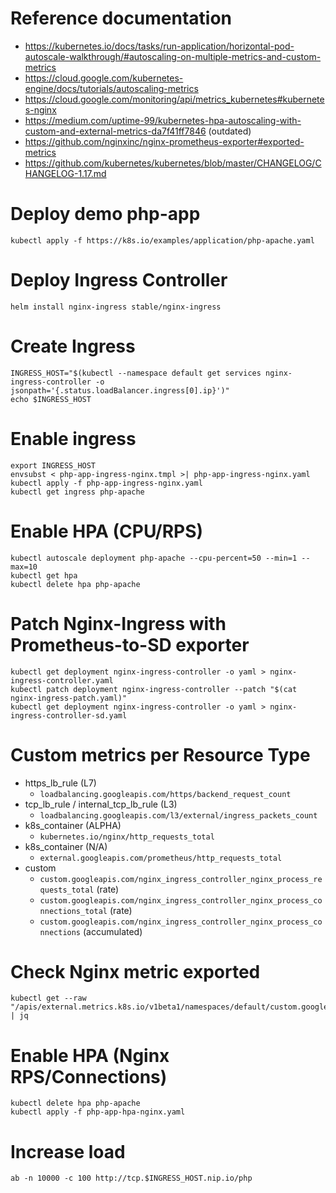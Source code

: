 # Reference documentation
- https://kubernetes.io/docs/tasks/run-application/horizontal-pod-autoscale-walkthrough/#autoscaling-on-multiple-metrics-and-custom-metrics
- https://cloud.google.com/kubernetes-engine/docs/tutorials/autoscaling-metrics
- https://cloud.google.com/monitoring/api/metrics_kubernetes#kubernetes-nginx
- https://medium.com/uptime-99/kubernetes-hpa-autoscaling-with-custom-and-external-metrics-da7f41ff7846 (outdated)
- https://github.com/nginxinc/nginx-prometheus-exporter#exported-metrics
- https://github.com/kubernetes/kubernetes/blob/master/CHANGELOG/CHANGELOG-1.17.md

# Deploy demo php-app
```
kubectl apply -f https://k8s.io/examples/application/php-apache.yaml
```

# Deploy Ingress Controller
```
helm install nginx-ingress stable/nginx-ingress
```

# Create Ingress
```
INGRESS_HOST="$(kubectl --namespace default get services nginx-ingress-controller -o jsonpath='{.status.loadBalancer.ingress[0].ip}')"
echo $INGRESS_HOST
```

# Enable ingress
```
export INGRESS_HOST
envsubst < php-app-ingress-nginx.tmpl >| php-app-ingress-nginx.yaml
kubectl apply -f php-app-ingress-nginx.yaml
kubectl get ingress php-apache
```

# Enable HPA (CPU/RPS)
```
kubectl autoscale deployment php-apache --cpu-percent=50 --min=1 --max=10
kubectl get hpa
kubectl delete hpa php-apache
```

# Patch Nginx-Ingress with Prometheus-to-SD exporter
```
kubectl get deployment nginx-ingress-controller -o yaml > nginx-ingress-controller.yaml
kubectl patch deployment nginx-ingress-controller --patch "$(cat nginx-ingress-patch.yaml)"
kubectl get deployment nginx-ingress-controller -o yaml > nginx-ingress-controller-sd.yaml
```

# Custom metrics per Resource Type
- https_lb_rule (L7)
  - `loadbalancing.googleapis.com/https/backend_request_count`
- tcp_lb_rule / internal_tcp_lb_rule (L3)
  - `loadbalancing.googleapis.com/l3/external/ingress_packets_count`
- k8s_container (ALPHA)
  - `kubernetes.io/nginx/http_requests_total`
- k8s_container (N/A)
  - `external.googleapis.com/prometheus/http_requests_total`
- custom
  - `custom.googleapis.com/nginx_ingress_controller_nginx_process_requests_total`     (rate)
  - `custom.googleapis.com/nginx_ingress_controller_nginx_process_connections_total`  (rate)
  - `custom.googleapis.com/nginx_ingress_controller_nginx_process_connections`        (accumulated)

# Check Nginx metric exported
```
kubectl get --raw "/apis/external.metrics.k8s.io/v1beta1/namespaces/default/custom.googleapis.com|nginx_ingress_controller_nginx_process_requests_total" | jq
```

# Enable HPA (Nginx RPS/Connections)
```
kubectl delete hpa php-apache
kubectl apply -f php-app-hpa-nginx.yaml
```

# Increase load
```
ab -n 10000 -c 100 http://tcp.$INGRESS_HOST.nip.io/php
```
